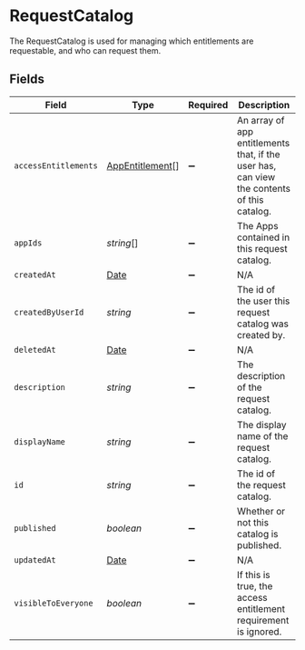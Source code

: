 # RequestCatalog

The RequestCatalog is used for managing which entitlements are requestable, and who can request them.


## Fields

| Field                                                                                         | Type                                                                                          | Required                                                                                      | Description                                                                                   |
| --------------------------------------------------------------------------------------------- | --------------------------------------------------------------------------------------------- | --------------------------------------------------------------------------------------------- | --------------------------------------------------------------------------------------------- |
| `accessEntitlements`                                                                          | [AppEntitlement](../../models/shared/appentitlement.md)[]                                     | :heavy_minus_sign:                                                                            | An array of app entitlements that, if the user has, can view the contents of this catalog.    |
| `appIds`                                                                                      | *string*[]                                                                                    | :heavy_minus_sign:                                                                            | The Apps contained in this request catalog.                                                   |
| `createdAt`                                                                                   | [Date](https://developer.mozilla.org/en-US/docs/Web/JavaScript/Reference/Global_Objects/Date) | :heavy_minus_sign:                                                                            | N/A                                                                                           |
| `createdByUserId`                                                                             | *string*                                                                                      | :heavy_minus_sign:                                                                            | The id of the user this request catalog was created by.                                       |
| `deletedAt`                                                                                   | [Date](https://developer.mozilla.org/en-US/docs/Web/JavaScript/Reference/Global_Objects/Date) | :heavy_minus_sign:                                                                            | N/A                                                                                           |
| `description`                                                                                 | *string*                                                                                      | :heavy_minus_sign:                                                                            | The description of the request catalog.                                                       |
| `displayName`                                                                                 | *string*                                                                                      | :heavy_minus_sign:                                                                            | The display name of the request catalog.                                                      |
| `id`                                                                                          | *string*                                                                                      | :heavy_minus_sign:                                                                            | The id of the request catalog.                                                                |
| `published`                                                                                   | *boolean*                                                                                     | :heavy_minus_sign:                                                                            | Whether or not this catalog is published.                                                     |
| `updatedAt`                                                                                   | [Date](https://developer.mozilla.org/en-US/docs/Web/JavaScript/Reference/Global_Objects/Date) | :heavy_minus_sign:                                                                            | N/A                                                                                           |
| `visibleToEveryone`                                                                           | *boolean*                                                                                     | :heavy_minus_sign:                                                                            | If this is true, the access entitlement requirement is ignored.                               |